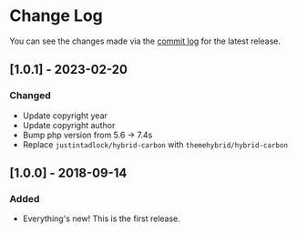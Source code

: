 # Change Log

You can see the changes made via the [commit log](https://github.com/themehybrid/hybrid-carbon/commits/master) for the latest release.

## [1.0.1] - 2023-02-20

### Changed

- Update copyright year
- Update copyright author
- Bump php version from 5.6 -> 7.4s
- Replace `justintadlock/hybrid-carbon` with `themehybrid/hybrid-carbon`

## [1.0.0] - 2018-09-14

### Added

- Everything's new! This is the first release.
